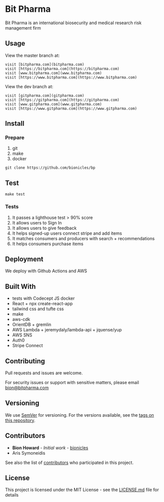# Bit Pharma

Bit Pharma is an international biosecurity and medical research risk management firm

## Usage

View the master branch at:

```
visit [bitpharma.com](bitpharma.com)
visit [https://bitpharma.com](https://bitpharma.com)
visit [www.bitpharma.com](www.bitpharma.com)
visit [https://www.bitpharma.com](https://www.bitpharma.com)
```

View the dev branch at:

```
visit [gitpharma.com](gitpharma.com)
visit [https://gitpharma.com](https://gitpharma.com)
visit [www.gitpharma.com](www.gitpharma.com)
visit [https://www.gitpharma.com](https://www.gitpharma.com)
```

## Install

### Prepare

1. git
2. make
3. docker

```
git clone https://github.com/bionicles/bp
```

## Test

```
make test
```

### Tests

1. It passes a lighthouse test > 90% score
2. It allows users to Sign In
3. It allows users to give feedback
4. It helps signed-up users connect stripe and add items
5. It matches consumers and producers with search + recommendations
6. It helps consumers purchase items

## Deployment

We deploy with Github Actions and AWS

## Built With

- tests with Codecept JS docker
- React + npx create-react-app
- tailwind css and tufte css
- make
- aws-cdk
- OrientDB + gremlin
- AWS Lambda + jeremydaly/lambda-api + jquense/yup
- AWS SNS
- Auth0
- Stripe Connect

## Contributing

Pull requests and issues are welcome.

For security issues or support with sensitive matters, please email bion@bitpharma.com

## Versioning

We use [SemVer](http://semver.org/) for versioning. For the versions available, see the [tags on this repository](https://github.com/your/project/tags).

## Contributors

- **Bion Howard** - _Initial work_ - [bionicles](https://github.com/bionicles)
- Aris Symoneidis

See also the list of [contributors](https://github.com/your/project/contributors) who participated in this project.

## License

This project is licensed under the MIT License - see the [LICENSE.md](LICENSE.md) file for details

